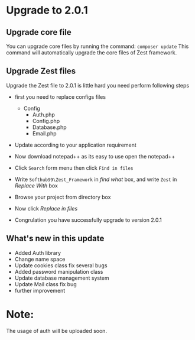 # Upgrade to 2.0.1

## Upgrade core file
You can upgrade core files by running the command:
`composer update`
This command will automatically upgrade the core files of Zest framework.

## Upgrade Zest files

Upgrade the Zest file to 2.0.1 is little hard 
you need perform following steps

- first you need to replace configs files
  - Config
    - Auth.php   
    - Config.php   
    - Database.php   
    - Email.php   

- Update according to your application requirement
- Now download notepad++ as its easy to use open the notepad++ 
- Click `Search` form menu then click `Find in files`
- Write `Softhub99\Zest_Framework` in *find what* box, and write `Zest` in *Replace With* box
- Browse your project from directory box
- Now click *Replace in files*
- Congrulation you have successfully upgrade to version 2.0.1


## What's new in this update

- Added Auth library
- Change name space
- Update cookies class fix several bugs
- Added password manipulation class
- Update database management system
- Update Mail class fix bug
- further improvement

# Note:
The usage of auth will be uploaded soon.